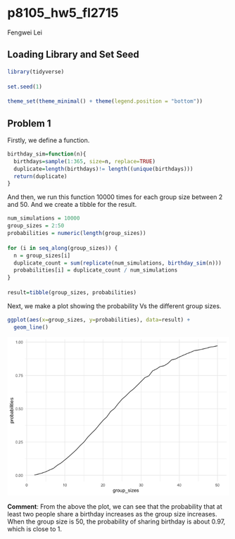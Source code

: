 p8105_hw5_fl2715
================
Fengwei Lei

## Loading Library and Set Seed

``` r
library(tidyverse)

set.seed(1)

theme_set(theme_minimal() + theme(legend.position = "bottom"))
```

## Problem 1

Firstly, we define a function.

``` r
birthday_sim=function(n){
  birthdays=sample(1:365, size=n, replace=TRUE)
  duplicate=length(birthdays)!= length((unique(birthdays)))
  return(duplicate)
}
```

And then, we run this function 10000 times for each group size between 2
and 50. And we create a tibble for the result.

``` r
num_simulations = 10000
group_sizes = 2:50
probabilities = numeric(length(group_sizes))

for (i in seq_along(group_sizes)) {
  n = group_sizes[i]
  duplicate_count = sum(replicate(num_simulations, birthday_sim(n)))
  probabilities[i] = duplicate_count / num_simulations
}

result=tibble(group_sizes, probabilities)
```

Next, we make a plot showing the probability Vs the different group
sizes.

``` r
ggplot(aes(x=group_sizes, y=probabilities), data=result) +
  geom_line()
```

![](p8105_hw5_fl2715_files/figure-gfm/unnamed-chunk-4-1.png)<!-- -->

**Comment**: From the above the plot, we can see that the probability
that at least two people share a birthday increases as the group size
increases. When the group size is 50, the probability of sharing
birthday is about 0.97, which is close to 1.
